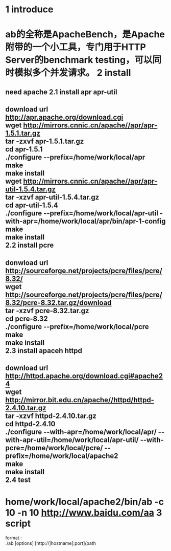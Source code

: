 1 introduce
=====
ab的全称是ApacheBench，是Apache附带的一个小工具，专门用于HTTP Server的benchmark testing，可以同时模拟多个并发请求。
2 install
=====
need apache
2.1 install apr apr-util
-----
download url http://apr.apache.org/download.cgi<br/>
wget http://mirrors.cnnic.cn/apache//apr/apr-1.5.1.tar.gz<br/>
tar -zxvf apr-1.5.1.tar.gz<br/>
cd apr-1.5.1<br/>
./configure --prefix=/home/work/local/apr<br/>
make<br/>
make install<br/>
wget http://mirrors.cnnic.cn/apache//apr/apr-util-1.5.4.tar.gz<br/>
tar -xzvf apr-util-1.5.4.tar.gz<br/>
cd apr-util-1.5.4<br/>
./configure --prefix=/home/work/local/apr-util -with-apr=/home/work/local/apr/bin/apr-1-config<br/>
make<br/>
make install<br/>
2.2 install pcre
-----
donwload url http://sourceforge.net/projects/pcre/files/pcre/8.32/<br/>
wget http://sourceforge.net/projects/pcre/files/pcre/8.32/pcre-8.32.tar.gz/download<br/>
tar -xzvf pcre-8.32.tar.gz<br/>
cd pcre-8.32<br/>
./configure --prefix=/home/work/local/pcre<br/>
make<br/>
make install<br/>
2.3 install apaceh httpd
-----
download url http://httpd.apache.org/download.cgi#apache24<br/>
wget http://mirror.bit.edu.cn/apache//httpd/httpd-2.4.10.tar.gz<br/>
tar -xzvf httpd-2.4.10.tar.gz<br/>
cd httpd-2.4.10<br/>
./configure --with-apr=/home/work/local/apr/ --with-apr-util=/home/work/local/apr-util/ --with-pcre=/home/work/local/pcre/ --prefix=/home/work/local/apache2<br/>
make<br/>
make install<br/>
2.4 test
-----
home/work/local/apache2/bin/ab -c 10 -n 10 http://www.baidu.com/aa
3 script
=====
format : <br/>
  ./ab [options] [http://]hostname[:port]/path<br/>
